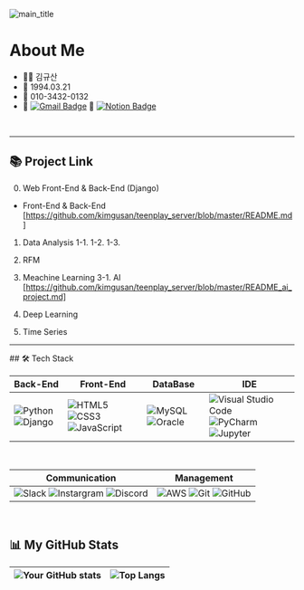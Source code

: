 ![main_title](https://github.com/kimgusan/kimgusan/assets/156397911/081a7f3e-6b2f-4630-a769-3f7c9df34709)


# About Me
- 🙋‍♂️ 김규산
- 🎊 1994.03.21 
- 📱 010-3432-0132
- 📧 [![Gmail Badge](https://img.shields.io/badge/Gmail-d14836?style=flat-square&logo=Gmail&logoColor=white&link=mailto:seinee114@gmail.com)](mailto:kimkyusan94@gmail.com) 📗 [![Notion Badge](https://img.shields.io/badge/Notion-00000?style=round-square&logo=Notion&logoColor=white)]()

<br/>

<hr>

## 📚 Project Link 
0. Web Front-End & Back-End
(Django)
 - Front-End & Back-End  
[https://github.com/kimgusan/teenplay_server/blob/master/README.md]
 
1. Data Analysis
 1-1. 
 1-2.
 1-3. 
 
2. RFM

3. Meachine Learning
 3-1. AI  
[https://github.com/kimgusan/teenplay_server/blob/master/README_ai_project.md]
  
5. Deep Learning
  
6. Time Series

<hr>
## 🛠️ Tech Stack

| Back-End | Front-End | DataBase | IDE |
|----------|-----------|---------------|-----|
| ![Python](https://img.shields.io/badge/Python-3776AB?style=plastic&logo=Python&logoColor=white) ![Django](https://img.shields.io/badge/Django-092E20?style=plastic&logo=Django&logoColor=white) | ![HTML5](https://img.shields.io/badge/HTML5-E34F26?style=plastic&logo=html5&logoColor=white) ![CSS3](https://img.shields.io/badge/CSS3-1572B6?style=plastic&logo=css3&logoColor=white) ![JavaScript](https://img.shields.io/badge/JavaScript-F7DF1E?style=plastic&logo=JavaScript&logoColor=black) | ![MySQL](https://img.shields.io/badge/MySQL-4479A1?style=plastic&logo=MySQL&logoColor=white) ![Oracle](https://img.shields.io/badge/Oracle-f80000?style=plastic&logo=Oracle&logoColor=white) | ![Visual Studio Code](https://img.shields.io/badge/Visual%20Studio%20Code-007ACC?style=plastic&logo=Visual%20Studio%20Code&logoColor=white) ![PyCharm](https://img.shields.io/badge/PyCharm-000000?style=plastic&logo=PyCharm&logoColor=white)  ![Jupyter](https://img.shields.io/badge/Jupyter-F37626?style=plastic&logo=PyCharm&logoColor=white)|
<br/>

| Communication | Management|
|----------|-----------|
| ![Slack](https://img.shields.io/badge/Slack-4a15fb?style=plastic&logo=Slack&logoColor=white) ![Instargram](https://img.shields.io/badge/Instagram-ff69b4?style=plastic&logo=Instagram&logoColor=white)  ![Discord](https://img.shields.io/badge/Discord-5865F2?style=plastic&logo=Discord&logoColor=white) | ![AWS](https://img.shields.io/badge/AWS-232F3E?style=plastic&logo=Amazon%20AWS&logoColor=white) ![Git](https://img.shields.io/badge/Git-F05032?style=plastic&logo=Git&logoColor=white) ![GitHub](https://img.shields.io/badge/GitHub-181717?style=plastic&logo=GitHub&logoColor=white) 

<br/>

## 📊 My GitHub Stats

| ![Your GitHub stats](https://github-readme-stats.vercel.app/api?username=kimgusan&show_icons=true&theme=radical) | ![Top Langs](https://github-readme-stats.vercel.app/api/top-langs/?username=kimgusan&layout=compact) |
| ------------------------------------------------------------------------------------------------------------- | ---------------------------------------------------------------------------------------------------- |
